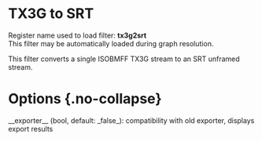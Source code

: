 <!-- automatically generated - do not edit, patch gpac/applications/gpac/gpac.c -->

# TX3G to SRT  
  
Register name used to load filter: __tx3g2srt__  
This filter may be automatically loaded during graph resolution.  
  
This filter converts a single ISOBMFF TX3G stream to an SRT unframed stream.  
  

# Options  {.no-collapse}  
  
<div markdown class="option">  
<a id="exporter">__exporter__</a> (bool, default: _false_): compatibility with old exporter, displays export results  
</div>  
  
